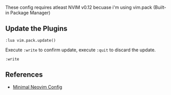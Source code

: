 These config requires atleast NVIM v0.12 becuase i'm using vim.pack (Built-in Package Manager)

## Update the Plugins

```vim
:lua vim.pack.update()
```

Execute `:write` to confirm update, execute `:quit` to discard the update.

```vim
:write
```


## References
- [Minimal Neovim Config](https://github.com/radleylewis/nvim-lite)

